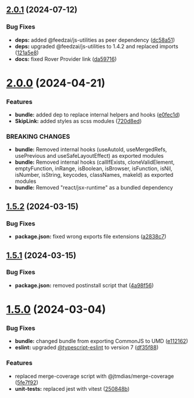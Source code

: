 ## [2.0.1](https://github.com/feedzai/react-a11y-tools/compare/v2.0.0...v2.0.1) (2024-07-12)


### Bug Fixes

* **deps:** added @feedzai/js-utilities as peer dependency ([dc58a51](https://github.com/feedzai/react-a11y-tools/commit/dc58a517411901c5748996d912cab4fe34900e4c))
* **deps:** upgraded @feedzai/js-utilities to 1.4.2 and replaced imports ([121a5e8](https://github.com/feedzai/react-a11y-tools/commit/121a5e8b32451b6d0b7c3a5e858120a159da3d39))
* **docs:** fixed Rover Provider link ([da59716](https://github.com/feedzai/react-a11y-tools/commit/da597161c8a60d42a29ad37c95b259bad100a619))

# [2.0.0](https://github.com/feedzai/react-a11y-tools/compare/v1.5.2...v2.0.0) (2024-04-21)


### Features

* **bundle:** added dep to replace internal helpers and hooks ([e0fec1d](https://github.com/feedzai/react-a11y-tools/commit/e0fec1ddd6094a187ac70e3f02f1992e0f20c0bd))
* **SkipLink:** added styles as scss modules ([720d8ed](https://github.com/feedzai/react-a11y-tools/commit/720d8ed56eca067662b096762accd11f39dcf535))


### BREAKING CHANGES

* **bundle:** Removed internal hooks (useAutoId, useMergedRefs, usePrevious and useSafeLayoutEffect) as exported modules
* **bundle:** Removed internal hooks (callIfExists, cloneValidElement, emptyFunction, inRange, isBoolean, isBrowser, isFunction, isNil, isNumber, isString, keycodes, classNames, makeId) as exported modules
* **bundle:** Removed "react/jsx-runtime" as a bundled dependency

## [1.5.2](https://github.com/feedzai/react-a11y-tools/compare/v1.5.1...v1.5.2) (2024-03-15)


### Bug Fixes

* **package.json:** fixed wrong exports file extensions ([a2838c7](https://github.com/feedzai/react-a11y-tools/commit/a2838c787798a59bd0741e47d503fd55476ed184))

## [1.5.1](https://github.com/feedzai/react-a11y-tools/compare/v1.5.0...v1.5.1) (2024-03-15)


### Bug Fixes

* **package.json:** removed postinstall script that ([4a98f56](https://github.com/feedzai/react-a11y-tools/commit/4a98f56d67bfa9edf0d062174e41eea86898bd8f))

# [1.5.0](https://github.com/feedzai/react-a11y-tools/compare/v1.4.1...v1.5.0) (2024-03-04)


### Bug Fixes

* **bundle:** changed bundle from exporting CommonJS to UMD ([e112162](https://github.com/feedzai/react-a11y-tools/commit/e11216274997e92cefc503fe4467d5bd0b989d22))
* **eslint:** upgraded [@typescript-eslint](https://github.com/typescript-eslint) to version 7 ([df35f88](https://github.com/feedzai/react-a11y-tools/commit/df35f882f14784424134746e3561b5a82ce88b5f))


### Features

* replaced merge-coverage script with @jtmdias/merge-coverage ([5fe7f92](https://github.com/feedzai/react-a11y-tools/commit/5fe7f92e1006b219b4fed4ed21a0c5e1ec221217))
* **unit-tests:** replaced jest with vitest ([250848b](https://github.com/feedzai/react-a11y-tools/commit/250848b0836c0d9c2d220d4ed66686affcac673a))
